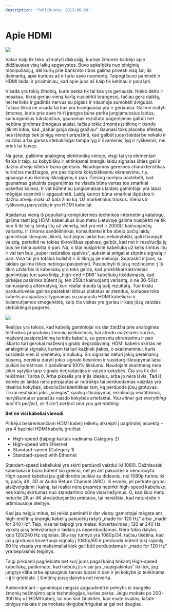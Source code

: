 ```yaml
---
description: 'Publikuota: 2013-06-09'
---
```


# Apie HDMI

![](../../../.gitbook/assets/high-end-hdmi-cable-hc060-o-559x314.jpg)

Vakar kaip tik teko užmatyti diskusiją, kurioje žmonės kalbėjo apie didžiausias visų laikų apgavystes. Buvo apkalbėta nuo piniginių manipuliacijų, dėl kurių prie bankroto ribos galima privesti visą šalį iki deimantų, apie kuriuos aš ir turiu savo nuomonę. Taipogi buvo paminėti ir HDMI laidai ir prisiminiau, kad apie juos aš kaip tik ketinau ir parašyti.

Visada yra tokių žmonių, kurie perka tik tai kas yra geriausia. Nieko dėlto ir nesakau, tikrai geriau vieną kartą nusipirkti brangesnį, tačiau gerą daiktą, nei terliotis ir gadintis nervus su pigiais ir visumoje sumokėti dvigubai. Tačiau tikrai ne visada tai kas yra brangiausia yra ir geriausia. Galime matyti žmones, kurie prie savo hi-fi įrangos būna perka jungiamuosius laidus, kainuojančius tūkstančius, gaunamas rezultato pagerėjimas galbūt net nebūna girdimas žmogaus ausiai, tačiau tokie žmonės įsitikinę ir bando įtikinti kitus, kad „dabar groja daug gražiau“. Gaunasi toks placebo efektas, nes išleidęs tiek pinigų nenori pripažinti, kad galbūt juos išleidai be reikalo ir vaizdas arba garsas stebuklingai tampa lyg ir švaresnis, lyg ir ryškesnis, nei prieš tai buvęs.

Na gerai, palikime analoginę elektroniką vietoje, visgi tai yra elementari fizika ir taip, su kokybišku ir atitinkamai brangiu laidu signalas išties gali ir dažnu atveju išties ir būna geresnis. Naudojamos geresnes charakteristikas turinčios medžiagos, yra pasirūpinta kokybiškesniu ekranavimu, t.y. apsauga nuo išorinių iškraipymų ir pan. Tiesiog norėjau pastebėti, kad gaunamas galutinis pagerėjimas ne visada būna vertas tos smarkiai pakeltos kainos. Ir vat būtent su jungiamaisiais laidais gamintojai yra labai mėgėjai scaminti ir apgaudinėti. Laidų kainos būna smarkiai išpūstos ir dažnu atveju moki už bala žino ką. Už marketinius triukus. Vienas ir ryškesnių pavyzdžių ir yra HDMI kabeliai.

Atsidarius vieną iš populiarių kompiuterinės technikos internetinių katalogų, galima rasti jog HDMI kabeliukus šiuo metu Lietuvoje galima nusipirkti ne tik nuo 5 iki kelių šimtų litų už vienetą, bet yra net ir 2000Lt kainuojančių variantų. Ir žinoma sandėlininkai, konsultantai ir be abejo pačių laidų gamintojai stengiasi įtikinti, kad pigūs laidai bus nekokybiški, gali iškraipyti vaizdą, perteikti ne tokias tikroviškas spalvas, galbūt, kad net ir rezoliucija jų bus ne tokia aukšta ir pan. Na, o štai nusipirkite kabeliuką už kelis šimtus litų ir vat ten bus „super natūralios spalvos“, auksiniai antgaliai stiprins signalą ir pan. Visa tai yra totalus bullshit ir iš tikrųjų jie meluoja. Supraskit ir juos, su laidais galima išties neblogai pasipelnyti. Pasipelnyti iš jūsų nežinojimo :j Iš tikro uždarbis iš kabeliukų yra toks geras, kad praktiškai kiekvienas gamintojas turi savo liniją „high-end HDMI“ kabeliukų tikėdamasis, kad pirkėjas pasirinks būtent jų, ten 250Lt kainuojantį variantą, o ne 30-50Lt kainuojančią alternatyvą, kuri realiai duoda tą patį rezultatą. Tuo tikslu parduotuvėse galima pastebėti ištisus plakatus ar stendus, kuriuose toks kabelis prapjautas ir lyginamas su paprastu HDMI kabeliuku ir balamutijamos smegenėlės, kaip čia viskas yra geriau ir kaip jūsų vaizdas stebūklingai pagerės.

![](../../../.gitbook/assets/analog_vs_hdmi_mkii-559x341.jpg)

Realijos yra tokios, kad kabelių gamintojai vis dar žaidžia prie analoginės technikos pripratusių žmonių įsitikinimais, kai atrodo mažesnės varžos, mažesnį pasipriešinimą turintis kabelis, su geresniu ekranavimu ir pan iškarto turi gerokai mažesnį signalo degradavimą. HDMI kabelis skirtas ne analoginiui signalui, kuriam tai turi kažkiek įtakos, o skaitmeniniui, kuris susideda vien iš vienetukų ir nuliukų. Šis signalas neturi jokių pereinamų būsenų, nereikia daryti jokio signalo tiesinimo ir susidarę iškraipymai labai puikiai korektinasi ir pašalinami 100% tikslumu. Naudojant skaitmeną nėra jokio sąryšio tarp signalo degradacijos ir vaizdo kokybės. Čia yra tik dvi reikšmės: 1 arba 0. Arba pikselis yra ir jis idealus, arba jo nėra išvis. Tad iš esmės jei laidas nėra perpjautas ar nutrūkęs tai perduodamas vaizdas yra idealios kokybės, absoliučiai identiškas tam, ką perduoda jūsų grotuvas. Tikrai neatsiras joks „sniegas“, spalvų iškraipymai, rezoliucijų neatitikimai, neryškumai ar panašūs vaizdo kokybės artefaktai. _You either get everything and it’s perfect, or it isn’t perfect and you get nothing._

**Bet ne visi kabeliai vienodi**

Pirkėjui besirenkančiam HDMI kabelį reikėtų atkreipti į pagrindinį aspektą – yra 4 baziniai HDMI kabelių greičiai:

* High-speed \(taipogi kartais vadinama Category 2\)
* High-speed with Ethernet
* Standard-speed \(Category 1\)
* Standard-speed with Ethernet

Standart-speed kabeliukai yra skirti perduodi vaizdui iki 1080i. Dažniausiai kabeliukai ir būna būtent šio greičio, net jei ant pakuotės ir nenurodyta. High-speed kabeliai jau gali dorotis puikiai su didesniu, nei 1080p turiniu iki tų pačių 4K, 3D ar Audio Return Channel \(ARC\). Iš esmės, jei perkate grynai atsižvelgdami į kainą, tai realiai nėra prasmės nepirkti high-speed kabeliuko, nes kainų skirtumas nuo standartinio būna visai nežymus. O, kad šiuo metu neturite 2K ar 4K atvaizduojančio prietaiso, tai nereiškia, kad neturėsite ir artimiausioje ateityje.

Kad jau neigiu mitus, tai reikia paminėti ir dar vieną: gamintojai mėgsta ant high-end’inių brangių kabelių pakuočių rašyti „made for 120 Hz“ arba „made for 240 Hz“. Taip, visa tai taipogi yra melas. Kovertavimas į 120 ar 240 Hz vyksta jūsų televizoriuje ir laidais jis neperduodamas. Nėra tokio dalyko, kaip 120/240 Hz signalas. Blu-ray turinys yra 1080p/24, tačiau tikėtina, kad jūsų grotuvas kovertuoja signalą į 1080p/60 ir perduoda būtent tokį signalą. 60 Hz visada yra maksimaliai kiek gali būti perduodama ir „made for 120 Hz“ yra beprasmis teiginys.

Taigi pirkdami pagriebiate bet kurį jums pagal kainą tinkantį High-speed kabeliuką, patikrinate, kad nebūtų jis visai jau „nupigiakintas“ iki tiek, jog jungtys kliba arba apsauginis šarvas lupasi ir pan ir jei kokybė jo tenkinama – jį ir griebiate. Į šimtinių pusę dairytis net neverta.

Apibendrinant – gamintojai mėgsta apgaudinėti ir pelnytis iš daugelio žmonių nežinojimo apie technologijas, kurias perka. Jeigu mokate po 200-300 litų už HDMI kabelį, tai nuo šiol žinokitės, kad esate kvailas, kišate pinigus niekais ir permokate dvigubai/trigubai ar gal net daugiau.

